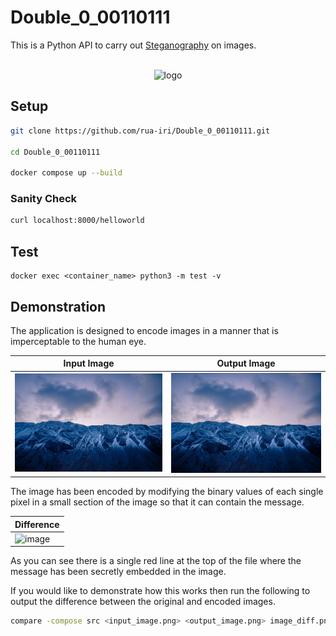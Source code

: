 # Double_0_00110111

This is a Python API to carry out [Steganography](https://en.wikipedia.org/wiki/Steganography) on images.

<div align="center">
  <div>
    </div>
      <br>
    <img src="https://github.com/rua-iri/Double_0_00110111/assets/117874491/87f53b7e-528d-4304-a6ec-6513dc41e9f3" alt="logo" width="35%" />
  <br>
</div>



## Setup

```bash
git clone https://github.com/rua-iri/Double_0_00110111.git

cd Double_0_00110111

docker compose up --build
```


### Sanity Check 

```bash
curl localhost:8000/helloworld
```

## Test

```
docker exec <container_name> python3 -m test -v
```


## Demonstration

The application is designed to encode images in a manner that is imperceptable to the human eye.

| Input Image                                                                               | Output Image |
| ----------------------------------------------------------------------------------------- | ----------------------------------------------------------------------------------------------------------------------- |
| ![image](https://raw.githubusercontent.com/rua-iri/Double_0_00110111/refs/heads/main/sample_images/sample.png) | ![image](https://raw.githubusercontent.com/rua-iri/Double_0_00110111/refs/heads/main/sample_images/sample_encoded.png)  |

The image has been encoded by modifying the binary values of each single pixel in a small section of the image so that it can contain the message.

| Difference                                                                                |
| ----------------------------------------------------------------------------------------- |
| ![image](https://github.com/user-attachments/assets/df57e53d-75cd-42a8-a22c-547868a46261) |

As you can see there is a single red line at the top of the file where the message has been secretly embedded in the image.


If you would like to demonstrate how this works then run the following to output the difference between the original and encoded images.

```bash
compare -compose src <input_image.png> <output_image.png> image_diff.png
```




